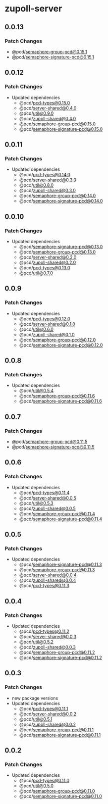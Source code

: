 # zupoll-server

## 0.0.13

### Patch Changes

- @pcd/semaphore-group-pcd@0.15.1
- @pcd/semaphore-signature-pcd@0.15.1

## 0.0.12

### Patch Changes

- Updated dependencies
  - @pcd/pcd-types@0.15.0
  - @pcd/server-shared@0.4.0
  - @pcd/util@0.9.0
  - @pcd/zupoll-shared@0.4.0
  - @pcd/semaphore-group-pcd@0.15.0
  - @pcd/semaphore-signature-pcd@0.15.0

## 0.0.11

### Patch Changes

- Updated dependencies
  - @pcd/pcd-types@0.14.0
  - @pcd/server-shared@0.3.0
  - @pcd/util@0.8.0
  - @pcd/zupoll-shared@0.3.0
  - @pcd/semaphore-group-pcd@0.14.0
  - @pcd/semaphore-signature-pcd@0.14.0

## 0.0.10

### Patch Changes

- Updated dependencies
  - @pcd/semaphore-signature-pcd@0.13.0
  - @pcd/semaphore-group-pcd@0.13.0
  - @pcd/server-shared@0.2.0
  - @pcd/zupoll-shared@0.2.0
  - @pcd/pcd-types@0.13.0
  - @pcd/util@0.7.0

## 0.0.9

### Patch Changes

- Updated dependencies
  - @pcd/pcd-types@0.12.0
  - @pcd/server-shared@0.1.0
  - @pcd/util@0.6.0
  - @pcd/zupoll-shared@0.1.0
  - @pcd/semaphore-group-pcd@0.12.0
  - @pcd/semaphore-signature-pcd@0.12.0

## 0.0.8

### Patch Changes

- Updated dependencies
  - @pcd/util@0.5.4
  - @pcd/semaphore-group-pcd@0.11.6
  - @pcd/semaphore-signature-pcd@0.11.6

## 0.0.7

### Patch Changes

- @pcd/semaphore-group-pcd@0.11.5
- @pcd/semaphore-signature-pcd@0.11.5

## 0.0.6

### Patch Changes

- Updated dependencies
  - @pcd/pcd-types@0.11.4
  - @pcd/server-shared@0.0.5
  - @pcd/util@0.5.3
  - @pcd/zupoll-shared@0.0.5
  - @pcd/semaphore-group-pcd@0.11.4
  - @pcd/semaphore-signature-pcd@0.11.4

## 0.0.5

### Patch Changes

- Updated dependencies
  - @pcd/semaphore-signature-pcd@0.11.3
  - @pcd/semaphore-group-pcd@0.11.3
  - @pcd/server-shared@0.0.4
  - @pcd/zupoll-shared@0.0.4
  - @pcd/pcd-types@0.11.3

## 0.0.4

### Patch Changes

- Updated dependencies
  - @pcd/pcd-types@0.11.2
  - @pcd/server-shared@0.0.3
  - @pcd/util@0.5.2
  - @pcd/zupoll-shared@0.0.3
  - @pcd/semaphore-group-pcd@0.11.2
  - @pcd/semaphore-signature-pcd@0.11.2

## 0.0.3

### Patch Changes

- new package versions
- Updated dependencies
  - @pcd/pcd-types@0.11.1
  - @pcd/server-shared@0.0.2
  - @pcd/util@0.5.1
  - @pcd/zupoll-shared@0.0.2
  - @pcd/semaphore-group-pcd@0.11.1
  - @pcd/semaphore-signature-pcd@0.11.1

## 0.0.2

### Patch Changes

- Updated dependencies
  - @pcd/pcd-types@0.11.0
  - @pcd/util@0.5.0
  - @pcd/semaphore-group-pcd@0.11.0
  - @pcd/semaphore-signature-pcd@0.11.0
